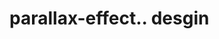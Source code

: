 # parallax-effect.. desgin                                                                                                                                                                                                                                   
